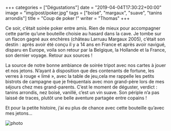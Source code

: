 +++
categories = ["Dégustations"]
date = "2019-04-04T17:30:22+00:00"
image = "img/post/poker.jpg"
tags = ["boisé", "margaux", "suave", "tanins arrondis"] 
title = "Coup de poker !"
writer = "Thomas"
+++

Ce soir, c’était soirée poker entre amis. Rien de mieux pour accompagner cette partie qu’une bouteille choisie au hasard dans la cave. Je tombe sur un flacon gagné aux enchères (château Larruau Margaux 2005), c’était son destin : après avoir été conçu il y a 14 ans en France et après avoir navigué, disparu en Europe, voila son retour par la Belgique, la Hollande et la France, son dernier voyage. Retour aux sources !  

La source de notre bonne ambiance de soirée tripot avec nos cartes à jouer et nos jetons. N’ayant à disposition que des contenants de fortune, les verres à rouge « limé », avec la table de jeu,cela me rappelle les petits bistrots de campagne que je fréquentais avec mon grand-père lors de mes séjours chez mes grand-parents.
C’est le moment de déguster, verdict : tanins arrondis, nez boisé, vanillé, c’est un vin suave. Son périple n’a pas laissé de traces, plutôt une belle aventure partagée entre copains !  

Et pour la petite histoire, j’ai eu plus de chance avec cette bouteille qu’avec mes jetons...

![photo][1]

[1]: /img/post/poker.jpg
